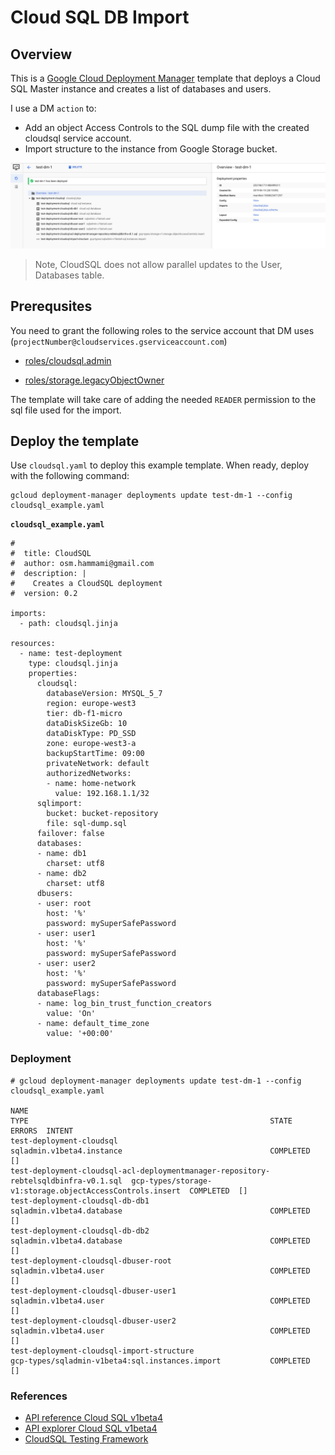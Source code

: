 # Cloud SQL DB Import

## Overview

This is a [Google Cloud Deployment Manager](https://cloud.google.com/deployment-manager/overview) template that
deploys a Cloud SQL Master instance and creates a list of databases and users.

I use a DM `action` to:

* Add an object Access Controls to the SQL dump file with the created cloudsql service account.
* Import structure to the instance from Google Storage bucket.


![Google DM Screenshot](./img/cloudsql.png)

> Note, CloudSQL does not allow parallel updates to the User, Databases table.

## Prerequsites

You need to grant the following roles to the service account that DM uses (```projectNumber@cloudservices.gserviceaccount.com```)

- [roles/cloudsql.admin](https://cloud.google.com/iam/docs/understanding-roles#sql_name_short_roles) 

- [roles/storage.legacyObjectOwner](https://cloud.google.com/storage/docs/access-control/iam-roles#legacy-roles)

The template will take care of adding the needed `READER` permission to the sql file used for the import.

## Deploy the template

Use `cloudsql.yaml` to deploy this example template. When ready, deploy with the following command:

```
gcloud deployment-manager deployments update test-dm-1 --config cloudsql_example.yaml
```

**`cloudsql_example.yaml`**

```
#
#  title: CloudSQL
#  author: osm.hammami@gmail.com
#  description: |
#    Creates a CloudSQL deployment
#  version: 0.2

imports:
  - path: cloudsql.jinja

resources:
  - name: test-deployment
    type: cloudsql.jinja
    properties:
      cloudsql:
        databaseVersion: MYSQL_5_7
        region: europe-west3
        tier: db-f1-micro
        dataDiskSizeGb: 10
        dataDiskType: PD_SSD
        zone: europe-west3-a
        backupStartTime: 09:00
        privateNetwork: default
        authorizedNetworks:
        - name: home-network
          value: 192.168.1.1/32
      sqlimport:
        bucket: bucket-repository
        file: sql-dump.sql
      failover: false
      databases:
      - name: db1
        charset: utf8
      - name: db2
        charset: utf8
      dbusers:
      - user: root
        host: '%'
        password: mySuperSafePassword
      - user: user1
        host: '%'
        password: mySuperSafePassword
      - user: user2
        host: '%'
        password: mySuperSafePassword
      databaseFlags:
      - name: log_bin_trust_function_creators
        value: 'On'
      - name: default_time_zone
        value: '+00:00'
```

### Deployment

```
# gcloud deployment-manager deployments update test-dm-1 --config cloudsql_example.yaml

NAME                                                                                 TYPE                                                      STATE      ERRORS  INTENT
test-deployment-cloudsql                                                             sqladmin.v1beta4.instance                                 COMPLETED  []
test-deployment-cloudsql-acl-deploymentmanager-repository-rebtelsqldbinfra-v0.1.sql  gcp-types/storage-v1:storage.objectAccessControls.insert  COMPLETED  []
test-deployment-cloudsql-db-db1                                                      sqladmin.v1beta4.database                                 COMPLETED  []
test-deployment-cloudsql-db-db2                                                      sqladmin.v1beta4.database                                 COMPLETED  []
test-deployment-cloudsql-dbuser-root                                                 sqladmin.v1beta4.user                                     COMPLETED  []
test-deployment-cloudsql-dbuser-user1                                                sqladmin.v1beta4.user                                     COMPLETED  []
test-deployment-cloudsql-dbuser-user2                                                sqladmin.v1beta4.user                                     COMPLETED  []
test-deployment-cloudsql-import-structure                                            gcp-types/sqladmin-v1beta4:sql.instances.import           COMPLETED  []
```

### References

* [API reference Cloud SQL v1beta4](https://cloud.google.com/sql/docs/mysql/admin-api/v1beta4/)
* [API explorer Cloud SQL v1beta4](https://developers.google.com/apis-explorer/#p/sqladmin/v1beta4/)
* [CloudSQL Testing Framework](https://github.com/GoogleCloudPlatform/deploymentmanager-samples/tree/master/examples/v2/cloudsql)
